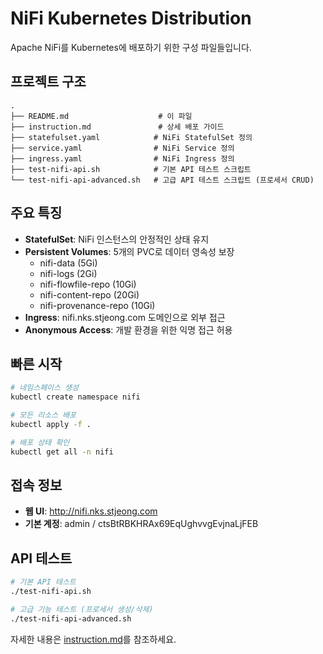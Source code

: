 # NiFi Kubernetes Distribution

Apache NiFi를 Kubernetes에 배포하기 위한 구성 파일들입니다.

## 프로젝트 구조

```
.
├── README.md                    # 이 파일
├── instruction.md               # 상세 배포 가이드
├── statefulset.yaml            # NiFi StatefulSet 정의
├── service.yaml                # NiFi Service 정의
├── ingress.yaml                # NiFi Ingress 정의
├── test-nifi-api.sh            # 기본 API 테스트 스크립트
└── test-nifi-api-advanced.sh   # 고급 API 테스트 스크립트 (프로세서 CRUD)
```

## 주요 특징

- **StatefulSet**: NiFi 인스턴스의 안정적인 상태 유지
- **Persistent Volumes**: 5개의 PVC로 데이터 영속성 보장
  - nifi-data (5Gi)
  - nifi-logs (2Gi)
  - nifi-flowfile-repo (10Gi)
  - nifi-content-repo (20Gi)
  - nifi-provenance-repo (10Gi)
- **Ingress**: nifi.nks.stjeong.com 도메인으로 외부 접근
- **Anonymous Access**: 개발 환경을 위한 익명 접근 허용

## 빠른 시작

```bash
# 네임스페이스 생성
kubectl create namespace nifi

# 모든 리소스 배포
kubectl apply -f .

# 배포 상태 확인
kubectl get all -n nifi
```

## 접속 정보

- **웹 UI**: http://nifi.nks.stjeong.com
- **기본 계정**: admin / ctsBtRBKHRAx69EqUghvvgEvjnaLjFEB

## API 테스트

```bash
# 기본 API 테스트
./test-nifi-api.sh

# 고급 기능 테스트 (프로세서 생성/삭제)
./test-nifi-api-advanced.sh
```

자세한 내용은 [instruction.md](instruction.md)를 참조하세요.